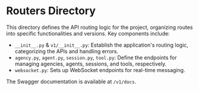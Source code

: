# Routers Directory

This directory defines the API routing logic for the project, organizing routes into specific functionalities
and versions. Key components include:

- `__init__.py` & `v1/__init__.py`: Establish the application's routing logic, categorizing the APIs and handling errors.
- `agency.py`, `agent.py`, `session.py`, `tool.py`: Define the endpoints for managing agencies, agents,
sessions, and tools, respectively.
- `websocket.py`: Sets up WebSocket endpoints for real-time messaging.

The Swagger documentation is available at `/v1/docs`.
